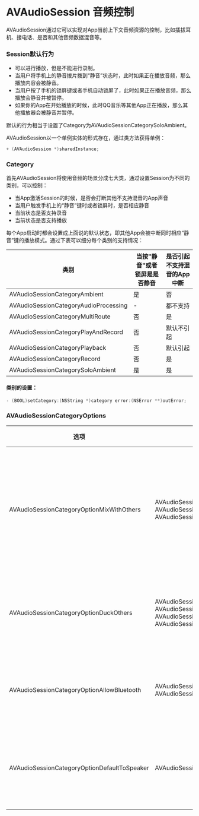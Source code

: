 # AVAudioSession 音频控制

AVAudioSession通过它可以实现对App当前上下文音频资源的控制，比如插拔耳机、接电话、是否和其他音频数据混音等。

### Session默认行为
* 可以进行播放，但是不能进行录制。
* 当用户将手机上的静音拨片拨到“静音”状态时，此时如果正在播放音频，那么播放内容会被静音。
* 当用户按了手机的锁屏键或者手机自动锁屏了，此时如果正在播放音频，那么播放会静音并被暂停。
* 如果你的App在开始播放的时候，此时QQ音乐等其他App正在播放，那么其他播放器会被静音并暂停。

默认的行为相当于设置了Category为AVAudioSessionCategorySoloAmbient。

AVAudioSession以一个单例实体的形式存在，通过类方法获得单例：
```objective-c
+ (AVAudioSession *)sharedInstance;
```

### Category

首先AVAudioSession将使用音频的场景分成七大类，通过设置Session为不同的类别，可以控制：
* 当App激活Session的时候，是否会打断其他不支持混音的App声音
* 当用户触发手机上的“静音”键时或者锁屏时，是否相应静音
* 当前状态是否支持录音
* 当前状态是否支持播放

每个App启动时都会设置成上面说的默认状态，即其他App会被中断同时相应“静音”键的播放模式。通过下表可以细分每个类别的支持情况：

| 类别 | 当按"静音"或者锁屏是是否静音 | 是否引起不支持混音的App中断 |
| - | - | - |
|AVAudioSessionCategoryAmbient |是 |否 |
|AVAudioSessionCategoryAudioProcessing | - |都不支持 |
|AVAudioSessionCategoryMultiRoute |否 |是 |
|AVAudioSessionCategoryPlayAndRecord |否 |默认不引起 |
|AVAudioSessionCategoryPlayback |否 |默认引起 |
|AVAudioSessionCategoryRecord |否 |是 |
|AVAudioSessionCategorySoloAmbient |是 |是 |

#### 类别的设置：
```objective-c
- (BOOL)setCategory:(NSString *)category error:(NSError **)outError;
```

### AVAudioSessionCategoryOptions

|选项|适用类别|作用|
| - | - | - |
|AVAudioSessionCategoryOptionMixWithOthers | AVAudioSessionCategoryPlayAndRecord, AVAudioSessionCategoryPlayback, AVAudioSessionCategoryMultiRoute | 是否可以和其他后台App进行混音 |
|AVAudioSessionCategoryOptionDuckOthers | AVAudioSessionCategoryAmbient, AVAudioSessionCategoryPlayAndRecord, AVAudioSessionCategoryPlayback, AVAudioSessionCategoryMultiRoute | 是否压低其他App声音 |
|AVAudioSessionCategoryOptionAllowBluetooth |AVAudioSessionCategoryRecord, AVAudioSessionCategoryPlayAndRecord |是否支持蓝牙耳机 |
|AVAudioSessionCategoryOptionDefaultToSpeaker |AVAudioSessionCategoryPlayAndRecord |是否默认用免提声音|
